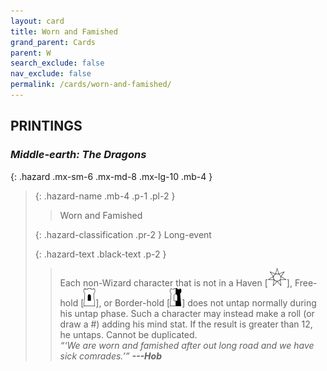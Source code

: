 ```yaml
---
layout: card
title: Worn and Famished
grand_parent: Cards
parent: W
search_exclude: false
nav_exclude: false
permalink: /cards/worn-and-famished/
---
```


## PRINTINGS


### _Middle-earth: The Dragons_

{: .hazard .mx-sm-6 .mx-md-8 .mx-lg-10 .mb-4 }
> {: .hazard-name .mb-4 .p-1 .pl-2 }
> > <div class="hazard-mp"></div>
> > <div class="card-name">Worn and Famished</div>
>
> {: .hazard-classification .pr-2 }
> Long-event
>
> {: .hazard-text .black-text .p-2 }
> > Each non-Wizard character that is not in a Haven \[![](/assets/images/free-haven.svg)], Free-hold \[![](/assets/images/free-hold.svg)], or Border-hold \[![](/assets/images/border-hold.svg)] does not untap normally during his untap phase. Such a character may instead make a roll (or draw a #) adding his mind stat. If the result is greater than 12, he untaps. Cannot be duplicated. <br>_“‘We are worn and famished after out long road and we have sick comrades.’”_ ***---&#65279;Hob*** 
>

